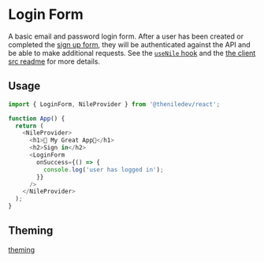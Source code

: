 # Login Form

A basic email and password login form. After a user has been created or completed the [sign up form](../SignUpForm/README.md), they will be authenticated against the API and be able to make additional requests. See the [`useNile` hook](../../../README.md) and the [the client src readme](../../lib/nile/src/README.md) for more details.

## Usage

```typescript
import { LoginForm, NileProvider } from '@theniledev/react';

function App() {
  return (
    <NileProvider>
      <h1>🤩 My Great App🤩</h1>
      <h2>Sign in</h2>
      <LoginForm
        onSuccess={() => {
          console.log('user has logged in');
        }}
      />
    </NileProvider>
  );
}
```

## Theming

[theming](../../../README.md#UI%20customization)

